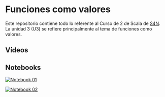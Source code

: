 # Funciones como valores

Este repositorio contiene todo lo referente al Curso de 2 de Scala de [S4N](https://www.s4n.co). La unidad 3 (U3) se refiere principalmente al tema de funciones como valores.

## Vídeos

## Notebooks

[![Notebook 01](https://mybinder.org/badge_logo.svg)](https://mybinder.org/v2/gh/juancardonas4n/s4n_scala_c2_m2_u3/HEAD?filepath=notebooks%2Fnb_c2_m2_u3%2FC2_M2_U3_NB_01.ipynb)

[![Notebook 02](https://mybinder.org/badge_logo.svg)](https://mybinder.org/v2/gh/juancardonas4n/s4n_scala_c2_m2_u3/HEAD?filepath=notebooks%2Fnb_c2_m2_u3%2FC2_M2_U3_NB_02.ipynb)

